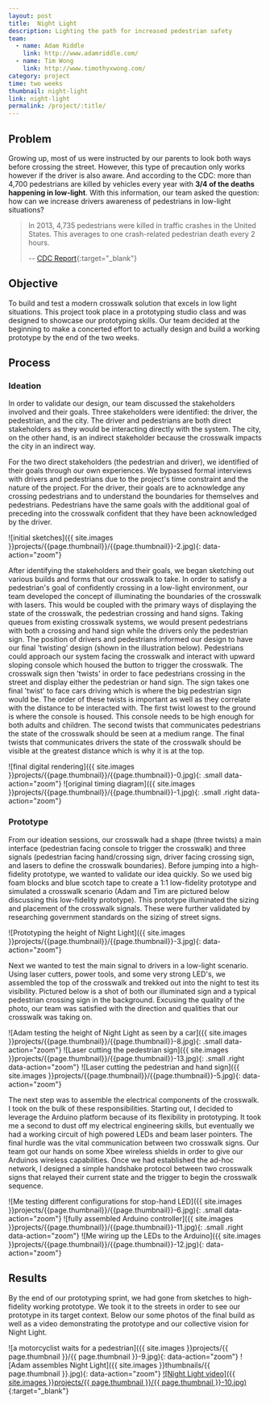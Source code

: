 ```yaml
---
layout: post
title:  Night Light
description: Lighting the path for increased pedestrian safety
team: 
  - name: Adam Riddle
    link: http://www.adamriddle.com/
  - name: Tim Wong
    link: http://www.timothyxwong.com/
category: project
time: two weeks
thumbnail: night-light
link: night-light
permalink: /project/:title/
---
```



## Problem
Growing up, most of us were instructed by our parents to look both ways before crossing the street. However, this type of precaution only works
however if the driver is also aware. And according to the CDC: 
more than 4,700 pedestrians are killed by vehicles every year with **3/4 of the deaths happening in low-light**.
With this information, our team asked the question: how can we increase drivers awareness of pedestrians in low-light situations?

> In 2013, 4,735 pedestrians were killed in traffic crashes in the United States. This averages to one crash-related pedestrian death every 2 hours.
>
> -- [CDC Report](https://www.cdc.gov/motorvehiclesafety/pedestrian_safety/){:target="_blank"}

## Objective 
To build and test a modern crosswalk solution that excels in low light situations.
This project took place in a prototyping studio class and was designed to showcase our prototyping skills.
Our team decided at the beginning to make a concerted effort to actually design and build a working prototype by the end of the two weeks.

## Process
### Ideation
In order to validate our design, our team discussed the stakeholders involved and their goals.
Three stakeholders were identified: the driver, the pedestrian, and the city. The driver and pedestrians are both direct stakeholders as they would be interacting directly with the system. The city, on the other hand, is an indirect stakeholder because the crosswalk impacts the city in an indirect way.

For the two direct stakeholders (the pedestrian and driver), we identified of their goals through our own experiences. We bypassed formal interviews with drivers and pedestrians due to the project's time constraint and the nature of the project. For the driver, their goals are to acknowledge any crossing pedestrians and to understand the boundaries for themselves and pedestrians. Pedestrians have the same goals with the additional goal of preceding into the crosswalk confident that they have been acknowledged by the driver. 
 
![initial sketches]({{ site.images }}projects/{{page.thumbnail}}/{{page.thumbnail}}-2.jpg){: data-action="zoom"}

After identifying the stakeholders and their goals, we began sketching out various builds and forms that our crosswalk to take.
In order to satisfy a pedestrian's goal of confidently crossing in a low-light environment, our team developed the concept of illuminating the boundaries of the crosswalk with lasers. This would be coupled with the primary ways of displaying the state of the crosswalk, the pedestrian crossing and hand signs.
Taking queues from existing crosswalk systems, we would present pedestrians with both a crossing and hand sign while the drivers only the pedestrian sign. The position of drivers and pedestrians informed our design to have our final 'twisting' design (shown in the illustration below). Pedestrians could approach our system facing the crosswalk and interact with upward sloping console which housed the button to trigger the crosswalk. The crosswalk sign then 'twists' in order to face pedestrians crossing in the street and display either the pedestrian or hand sign. The sign takes one final 'twist' to face cars driving which is where the big pedestrian sign would be. The order of these twists is important as well as they correlate with the distance to be interacted with. The first twist lowest to the ground is where the console is housed. This console needs to be high enough for both adults and children. The second twists that communicates pedestrians the state of the crosswalk should be seen at a medium range. The final twists that communicates drivers the state of the crosswalk should be visible at the greatest distance which is why it is at the top.

![final digital rendering]({{ site.images }}projects/{{page.thumbnail}}/{{page.thumbnail}}-0.jpg){: .small data-action="zoom"}
![original timing diagram]({{ site.images }}projects/{{page.thumbnail}}/{{page.thumbnail}}-1.jpg){: .small .right data-action="zoom"}

### Prototype
From our ideation sessions, our crosswalk had a shape (three twists) a main interface (pedestrian facing console to trigger the crosswalk) and three signals (pedestrian facing hand/crossing sign, driver facing crossing sign, and lasers to define the crosswalk boundaries). Before jumping into a high-fidelity prototype, we wanted to validate our idea quickly. So we used big foam blocks and blue scotch tape to create a 1:1 low-fidelity prototype and simulated a crosswalk scenario (Adam and Tim are pictured below discussing this low-fidelity prototype). This prototype illuminated the sizing and placement of the crosswalk signals. These were further validated by researching government standards on the sizing of street signs. 

![Prototyping the height of Night Light]({{ site.images }}projects/{{page.thumbnail}}/{{page.thumbnail}}-3.jpg){: data-action="zoom"}

Next we wanted to test the main signal to drivers in a low-light scenario. Using laser cutters, power tools, and some very strong LED's, we assembled the top of the crosswalk and trekked out into the night to test its visibility. Pictured below is a shot of both our illuminated sign and a typical pedestrian crossing sign in the background. Excusing the quality of the photo, our team was satisfied with the direction and qualities that our crosswalk was taking on.

![Adam testing the height of Night Light as seen by a car]({{ site.images }}projects/{{page.thumbnail}}/{{page.thumbnail}}-8.jpg){: .small data-action="zoom"}
![Laser cutting the pedestrian sign]({{ site.images }}projects/{{page.thumbnail}}/{{page.thumbnail}}-13.jpg){: .small .right data-action="zoom"}
![Laser cutting the pedestrian and hand sign]({{ site.images }}projects/{{page.thumbnail}}/{{page.thumbnail}}-5.jpg){: data-action="zoom"}

The next step was to assemble the electrical components of the crosswalk. I took on the bulk of these responsibilities. Starting out, I decided to leverage the Arduino platform because of its flexibility in prototyping. It took me a second to dust off my electrical engineering skills, but eventually we had a working circuit of high powered LEDs and beam laser pointers. The final hurdle was the vital communication between two crosswalk signs. Our team got our hands on some Xbee wireless shields in order to give our Arduinos wireless capabilities. Once we had established the ad-hoc network, I designed a simple handshake protocol between two crosswalk signs that relayed their current state and the trigger to begin the crosswalk sequence.

![Me testing different configurations for stop-hand LED]({{ site.images }}projects/{{page.thumbnail}}/{{page.thumbnail}}-6.jpg){: .small data-action="zoom"}
![fully assembled Arduino controller]({{ site.images }}projects/{{page.thumbnail}}/{{page.thumbnail}}-11.jpg){: .small .right data-action="zoom"}
![Me wiring up the LEDs to the Arduino]({{ site.images }}projects/{{page.thumbnail}}/{{page.thumbnail}}-12.jpg){: data-action="zoom"}

## Results
By the end of our prototyping sprint, we had gone from sketches to high-fidelity working prototype. We took it to the streets in order to see our prototype in its target context. Below our some photos of the final build as well as a video demonstrating the prototype and our collective vision for Night Light.

![a motorcyclist waits for a pedestrian]({{ site.images }}projects/{{ page.thumbnail }}/{{ page.thumbnail }}-9.jpg){: data-action="zoom"}
![Adam assembles Night Light]({{ site.images }}thumbnails/{{ page.thumbnail }}.jpg){: data-action="zoom"}
[![Night Light video]({{ site.images }}projects/{{ page.thumbnail }}/{{ page.thumbnail }}-10.jpg)](https://vimeo.com/164376095 "Night Light video - click to watch!"){:target="_blank"}

